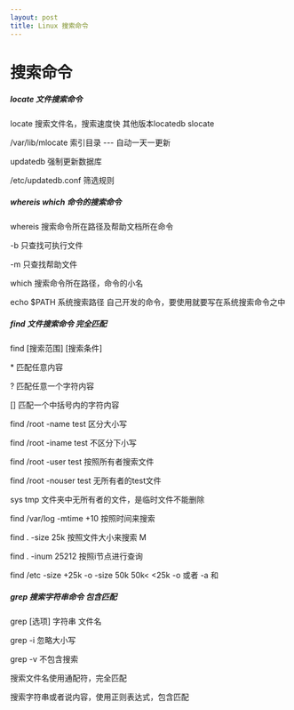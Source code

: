 ```yaml
---
layout: post
title: Linux 搜索命令
---
```


搜索命令
===

##### locate 文件搜索命令

locate 搜索文件名，搜索速度快 其他版本locatedb slocate

/var/lib/mlocate 索引目录 --- 自动一天一更新

updatedb 强制更新数据库

/etc/updatedb.conf 筛选规则

##### whereis which 命令的搜索命令

whereis 搜索命令所在路径及帮助文档所在命令

-b 只查找可执行文件

-m 只查找帮助文件

which 搜索命令所在路径，命令的小名

echo $PATH 系统搜索路径
自己开发的命令，要使用就要写在系统搜索命令之中

##### find 文件搜索命令 完全匹配

find \[搜索范围\] \[搜索条件\]

\* 匹配任意内容

\? 匹配任意一个字符内容

\[\] 匹配一个中括号内的字符内容

find /root -name test 区分大小写

find /root -iname test  不区分下小写

find /root -user test 按照所有者搜索文件

find /root -nouser test 无所有者的test文件

sys tmp 文件夹中无所有者的文件，是临时文件不能删除

find /var/log -mtime +10  按照时间来搜索 

find . -size 25k 按照文件大小来搜索 M

find . -inum 25212 按照i节点进行查询

find /etc -size +25k -o -size 50k    50k<  <25k  -o 或者 -a 和

##### grep 搜索字符串命令 包含匹配

grep [选项] 字符串 文件名

grep -i 忽略大小写

grep -v 不包含搜索


搜索文件名使用通配符，完全匹配

搜索字符串或者说内容，使用正则表达式，包含匹配